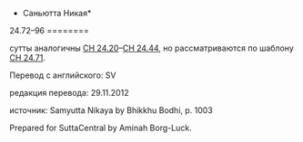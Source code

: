 * Саньютта Никая*

24\.72–96
\=\=\=\=\=\=\=\=

сутты аналогичны [СН 24\.20](/sn24\.20\-35/ru/sv)–[СН 24\.44](/sn24\.44/ru/sv), но рассматриваются по шаблону [СН 24\.71](/sn24\.71/ru/sv)\.

Перевод с английского: SV

редакция перевода: 29\.11\.2012

источник: Samyutta Nikaya by Bhikkhu Bodhi, p\. 1003

Prepared for SuttaCentral by Aminah Borg\-Luck\.